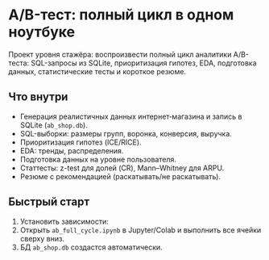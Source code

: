 # A/B-тест: полный цикл в одном ноутбуке

Проект уровня стажёра: воспроизвести полный цикл аналитики A/B-теста:
SQL-запросы из SQLite, приоритизация гипотез, EDA, подготовка данных, статистические тесты и короткое резюме.

## Что внутри
- Генерация реалистичных данных интернет‑магазина и запись в SQLite (`ab_shop.db`).
- SQL-выборки: размеры групп, воронка, конверсия, выручка.
- Приоритизация гипотез (ICE/RICE).
- EDA: тренды, распределения.
- Подготовка данных на уровне пользователя.
- Статтесты: z-test для долей (CR), Mann–Whitney для ARPU.
- Резюме с рекомендацией (раскатывать/не раскатывать).

## Быстрый старт
1) Установить зависимости:
2) Открыть `ab_full_cycle.ipynb` в Jupyter/Colab и выполнить все ячейки сверху вниз.
3) БД `ab_shop.db` создастся автоматически.